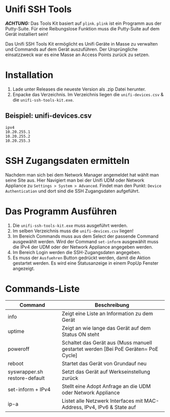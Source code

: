 
# Unifi SSH Tools

**_ACHTUNG:_** Das Tools Kit basiert auf `plink`. `plink` ist ein Programm aus der Putty-Suite. Für eine Reibungslose Funktion muss die Putty-Suite auf dem Gerät installiert sein!


Das Unifi SSH Tools Kit ermöglicht es Unifi Geräte in Masse zu verwalten und Commands auf dem Gerät auszuführen. Der Ursprüngliche einsatzzweck war es eine Masse an Access Points zurück zu setzen.

# Installation

1. Lade unter Releases die neueste Version als .zip Datei herunter.
2. Enpacke das Verzeichnis. Im Verzeichnis liegen die `unifi-devices.csv` & die `unifi-ssh-tools-kit.exe`. 

## Beispiel: unifi-devices.csv

```csv
ipv4
10.20.255.1
10.20.255.2
10.20.255.3
```
# SSH Zugangsdaten ermitteln
Nachdem man sich bei dem Network Manager angemeldet hat wählt man seine Site aus. Hier Navigiert man bei der Unifi UDM oder Network Appliance zu `Settings > System > Advanced`. Findet man den Punkt: `Device Authentication` und dort sind die SSH Zugangsdaten aufgeführt.

# Das Programm Ausführen
1. Die `unifi-ssh-tools-kit.exe` muss ausgeführt werden.
2. Im selben Verzeichnis muss die `unifi-devices.csv` liegen!
3. Im Bereich Commands muss aus dem Select der passende Command ausgewählt werden. Wird der Command `set-inform` ausgewählt muss die IPv4 der UDM oder der Network Appliance angegeben werden.
4. Im Bereich Login werden die SSH-Zugangsdaten angegeben.
5. Es muss der `Ausfuehren` Button gedrückt werden, damit die Aktion gestartet werden. Es wird eine Statusanzeige in einem PopUp Fenster angezeigt.

# Commands-Liste

| Command | Beschreibung |
| -------- | ------- |
| info |  Zeigt eine Liste an Information zu dem Gerät |
| uptime | Zeigt an wie lange das Gerät auf dem Status ON steht |
|poweroff|Schaltet das Gerät aus (Muss manuell gestartet werden [Bei PoE Geräten= PoE Cycle]|
|reboot|Startet das Gerät von Grundauf neu|
|syswrapper.sh restore-default|Setzt das Gerät auf Werkseinstellung zurück|
|set-inform + IPv4|Stellt eine Adopt Anfrage an die UDM oder Network Appliance|
|ip-a|Listet alle Netzwerk Interfaces mit MAC-Address, IPv4, IPv6 & State auf|
